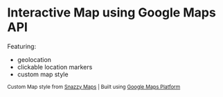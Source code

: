 # Interactive Map using Google Maps API

Featuring: 
* geolocation
* clickable location markers
* custom map style

<sub>Custom Map style from [Snazzy Maps](https://snazzymaps.com/) | Built using [Google Maps Platform](https://developers.google.com/maps)</sub>
